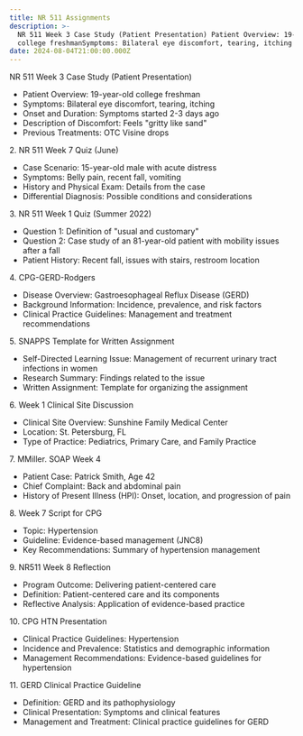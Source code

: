 ```yaml
---
title: NR 511 Assignments
description: >-
  NR 511 Week 3 Case Study (Patient Presentation) Patient Overview: 19-year-old
  college freshmanSymptoms: Bilateral eye discomfort, tearing, itching
date: 2024-08-04T21:00:00.000Z
---
```


NR 511 Week 3 Case Study (Patient Presentation)

* Patient Overview: 19-year-old college freshman
* Symptoms: Bilateral eye discomfort, tearing, itching
* Onset and Duration: Symptoms started 2-3 days ago
* Description of Discomfort: Feels "gritty like sand"
* Previous Treatments: OTC Visine drops

2\. NR 511 Week 7 Quiz (June)

* Case Scenario: 15-year-old male with acute distress
* Symptoms: Belly pain, recent fall, vomiting
* History and Physical Exam: Details from the case
* Differential Diagnosis: Possible conditions and considerations

3\. NR 511 Week 1 Quiz (Summer 2022)

* Question 1: Definition of "usual and customary"
* Question 2: Case study of an 81-year-old patient with mobility issues after a fall
* Patient History: Recent fall, issues with stairs, restroom location

4\. CPG-GERD-Rodgers

* Disease Overview: Gastroesophageal Reflux Disease (GERD)
* Background Information: Incidence, prevalence, and risk factors
* Clinical Practice Guidelines: Management and treatment recommendations

5\. SNAPPS Template for Written Assignment

* Self-Directed Learning Issue: Management of recurrent urinary tract infections in women
* Research Summary: Findings related to the issue
* Written Assignment: Template for organizing the assignment

6\. Week 1 Clinical Site Discussion

* Clinical Site Overview: Sunshine Family Medical Center
* Location: St. Petersburg, FL
* Type of Practice: Pediatrics, Primary Care, and Family Practice

7\. MMiller. SOAP Week 4

* Patient Case: Patrick Smith, Age 42
* Chief Complaint: Back and abdominal pain
* History of Present Illness (HPI): Onset, location, and progression of pain

8\. Week 7 Script for CPG

* Topic: Hypertension
* Guideline: Evidence-based management (JNC8)
* Key Recommendations: Summary of hypertension management

9\. NR511 Week 8 Reflection

* Program Outcome: Delivering patient-centered care
* Definition: Patient-centered care and its components
* Reflective Analysis: Application of evidence-based practice

10\. CPG HTN Presentation

* Clinical Practice Guidelines: Hypertension
* Incidence and Prevalence: Statistics and demographic information
* Management Recommendations: Evidence-based guidelines for hypertension

11\. GERD Clinical Practice Guideline

* Definition: GERD and its pathophysiology
* Clinical Presentation: Symptoms and clinical features
* Management and Treatment: Clinical practice guidelines for GERD
